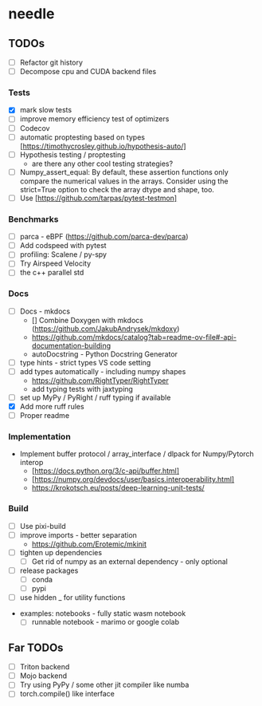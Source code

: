 # needle

## TODOs

- [ ] Refactor git history
- [ ] Decompose cpu and CUDA backend files

### Tests

- [x] mark slow tests
- [ ] improve memory efficiency test of optimizers
- [ ] Codecov
- [ ] automatic proptesting based on types [https://timothycrosley.github.io/hypothesis-auto/]
- [ ] Hypothesis testing / proptesting
  - are there any other cool testing strategies?
- [ ] Numpy_assert_equal: By default, these assertion functions only compare the numerical values in the arrays. Consider using the strict=True option to check the array dtype and shape, too.
- [ ] Use [https://github.com/tarpas/pytest-testmon]

### Benchmarks

- [ ] parca - eBPF (<https://github.com/parca-dev/parca>)
- [ ] Add codspeed with pytest
- [ ] profiling: Scalene / py-spy
- [ ] Try Airspeed Velocity
- [ ] the c++ parallel std

### Docs

- [ ] Docs - mkdocs
  - [] Combine Doxygen with mkdocs (<https://github.com/JakubAndrysek/mkdoxy>)
  - <https://github.com/mkdocs/catalog?tab=readme-ov-file#-api-documentation-building>
  - autoDocstring - Python Docstring Generator
- [ ] type hints - strict types VS code setting
- [ ] add types automatically - including numpy shapes
  - <https://github.com/RightTyper/RightTyper>
  - add typing tests with jaxtyping
- [ ] set up MyPy / PyRight / ruff typing if available
- [x] Add more ruff rules
- [ ] Proper readme

### Implementation

- Implement buffer protocol / array_interface / dlpack for Numpy/Pytorch interop
  - [https://docs.python.org/3/c-api/buffer.html]
  - [https://numpy.org/devdocs/user/basics.interoperability.html]
  - <https://krokotsch.eu/posts/deep-learning-unit-tests/>

### Build

- [ ] Use pixi-build
- [ ] improve imports - better separation
  - <https://github.com/Erotemic/mkinit>
- [ ] tighten up dependencies
  - [ ] Get rid of numpy as an external dependency - only optional
- [ ] release packages
  - [ ] conda
  - [ ] pypi
- [ ] use hidden _ for utility functions
- examples: notebooks - fully static wasm notebook
  - [ ] runnable notebook - marimo or google colab

## Far TODOs

- [ ] Triton backend
- [ ] Mojo backend
- [ ] Try using PyPy / some other jit compiler like numba
- [ ] torch.compile() like interface
